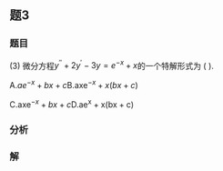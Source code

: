 ## 题3
### 题目
(3) 微分方程${y}^{\prime \prime } + 2{y}^{\prime } - {3y} = {e}^{-x} + x$的一个特解形式为 ( ).

A.$a{e}^{-x} + {bx} + c$B.${\operatorname{axe}}^{-x} + x( {{bx} + c})$

C.${\operatorname{axe}}^{-x} + {bx} + c$D.${\mathrm{{ae}}}^{\mathrm{x}} + \mathrm{x}( {\mathrm{{bx}} + \mathrm{c}})$

### 分析

### 解
